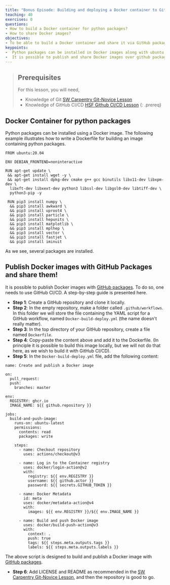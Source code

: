 ```yaml
---
title: "Bonus Episode: Building and deploying a Docker container to Github Packages"
teaching: 40
exercises: 0
questions:
- How to build a Docker container for python packages?
- How to share Docker images?
objectives:
- To be able to build a Docker container and share it via GitHub packages
keypoints:
-  Python packages can be installed in Docker images along with ubuntu packages.
-  It is possible to publish and share Docker images over github packages.
---
```


> ## Prerequisites
> For this lesson, you will need,
> * Knowledge of Git [SW Carpentry Git-Novice Lesson](https://swcarpentry.github.io/git-novice/)
> * Knowledge of GitHub CI/CD [HSF Github CI/CD Lesson](https://hsf-training.github.io/hsf-training-cicd-github/)
{: .prereq}

## Docker Container for python packages

Python packages can be installed using a Docker image. The following example illustrates how to write a Dockerfile for building an image containing python packages.

```text
FROM ubuntu:20.04

ENV DEBIAN_FRONTEND=noninteractive

RUN apt-get update \
 && apt-get install wget -y \
 && apt-get install dpkg-dev cmake g++ gcc binutils libx11-dev libxpm-dev \
  libxft-dev libxext-dev python3 libssl-dev libgsl0-dev libtiff-dev \
  python3-pip -y

 RUN pip3 install numpy \
  && pip3 install awkward \
  && pip3 install uproot4 \
  && pip3 install particle \
  && pip3 install hepunits \
  && pip3 install matplotlib \
  && pip3 install mplhep \
  && pip3 install vector \
  && pip3 install fastjet \
  && pip3 install iminuit
```


As we see, several packages are installed.


## Publish Docker images with GitHub Packages and share them!

It is possible to publish Docker images with [GitHub packages](https://github.com/features/packages).
To do so, one needs to use GitHub CI/CD. A step-by-step guide is presented here.

* **Step 1**: Create a GitHub repository and clone it locally.
* **Step 2**: In the empty repository, make a folder called `.github/workflows`. In this folder we will store the file containing the YAML script for a GitHub workflow, named `Docker-build-deploy.yml` (the name doesn't really matter).
* **Step 3**: In the top directory of your GitHub repository, create a file named `Dockerfile`.
* **Step 4**: Copy-paste the content above and add it to the Dockerfile. (In principle it is possible to build this image locally, but we will not do that here, as we wish to build it with GitHub CI/CD).
* **Step 5**: In the `Docker-build-deploy.yml` file, add the following content:

```text
name: Create and publish a Docker image

on:
  pull_request:
  push:
    branches: master

env:
  REGISTRY: ghcr.io
  IMAGE_NAME: ${{ github.repository }}

jobs:
  build-and-push-image:
    runs-on: ubuntu-latest
    permissions:
      contents: read
      packages: write

    steps:
      - name: Checkout repository
        uses: actions/checkout@v3

      - name: Log in to the Container registry
        uses: docker/login-action@v2
        with:
          registry: ${{ env.REGISTRY }}
          username: ${{ github.actor }}
          password: ${{ secrets.GITHUB_TOKEN }}

      - name: Docker Metadata
        id: meta
        uses: docker/metadata-action@v4
        with:
          images: ${{ env.REGISTRY }}/${{ env.IMAGE_NAME }}

      - name: Build and push Docker image
        uses: docker/build-push-action@v3
        with:
          context: .
          push: true
          tags: ${{ steps.meta.outputs.tags }}
          labels: ${{ steps.meta.outputs.labels }}
```

The above script is designed to build and publish a Docker image with [GitHub packages](https://github.com/features/packages).


* **Step 6**: Add LICENSE and README as recommended in the [SW Carpentry Git-Novice Lesson](https://swcarpentry.github.io/git-novice/), and then the repository is good to go.
